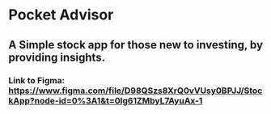 #  Pocket Advisor
## A Simple stock app for those new to investing, by providing insights.
### Link to Figma: https://www.figma.com/file/D98QSzs8XrQ0vVUsy0BPJJ/StockApp?node-id=0%3A1&t=0lg61ZMbyL7AyuAx-1

